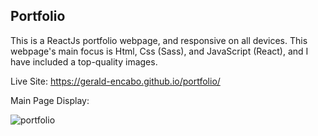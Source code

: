## Portfolio

This is a ReactJs portfolio webpage, and responsive on all devices. This webpage's main focus is Html, Css (Sass), and JavaScript (React), and I have included a top-quality images.

Live Site: https://gerald-encabo.github.io/portfolio/

Main Page Display:

![portfolio](https://user-images.githubusercontent.com/15988182/147856192-1f7b59f6-8c3d-4cb3-bd2f-3fb0751a86a9.PNG)